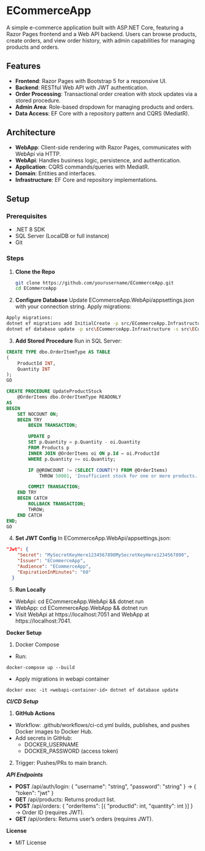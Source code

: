 # ECommerceApp

A simple e-commerce application built with ASP.NET Core, featuring a Razor Pages frontend and a Web API backend. Users can browse products, create orders, and view order history, with admin capabilities for managing products and orders.

## Features

- **Frontend**: Razor Pages with Bootstrap 5 for a responsive UI.
- **Backend**: RESTful Web API with JWT authentication.
- **Order Processing**: Transactional order creation with stock updates via a stored procedure.
- **Admin Area**: Role-based dropdown for managing products and orders.
- **Data Access**: EF Core with a repository pattern and CQRS (MediatR).

## Architecture

- **WebApp**: Client-side rendering with Razor Pages, communicates with WebApi via HTTP.
- **WebApi**: Handles business logic, persistence, and authentication.
- **Application**: CQRS commands/queries with MediatR.
- **Domain**: Entities and interfaces.
- **Infrastructure**: EF Core and repository implementations.

## Setup

### Prerequisites

- .NET 8 SDK
- SQL Server (LocalDB or full instance)
- Git

### Steps

1. **Clone the Repo**
   ```bash
   git clone https://github.com/yourusername/ECommerceApp.git
   cd ECommerceApp
   ```
2. **Configure Database**
   Update ECommerceApp.WebApi/appsettings.json with your connection string.
   Apply migrations:

```bash
Apply migrations:
dotnet ef migrations add InitialCreate -p src/ECommerceApp.Infrastructure -s src/ECommerceApp.WebApi -o Data/Migrations
dotnet ef database update -p src\ECommerceApp.Infrastructure -s src\ECommerceApp.WebApi
```

3. **Add Stored Procedure**
   Run in SQL Server:

```sql
CREATE TYPE dbo.OrderItemType AS TABLE
(
    ProductId INT,
    Quantity INT
);
GO

CREATE PROCEDURE UpdateProductStock
    @OrderItems dbo.OrderItemType READONLY
AS
BEGIN
    SET NOCOUNT ON;
    BEGIN TRY
        BEGIN TRANSACTION;

        UPDATE p
        SET p.Quantity = p.Quantity - oi.Quantity
        FROM Products p
        INNER JOIN @OrderItems oi ON p.Id = oi.ProductId
        WHERE p.Quantity >= oi.Quantity;

        IF @@ROWCOUNT != (SELECT COUNT(*) FROM @OrderItems)
            THROW 50001, 'Insufficient stock for one or more products.', 1;

        COMMIT TRANSACTION;
    END TRY
    BEGIN CATCH
        ROLLBACK TRANSACTION;
        THROW;
    END CATCH
END;
GO
```

4. **Set JWT Config**
   In ECommerceApp.WebApi/appsettings.json:

```json
"Jwt": {
    "Secret": "MySecretKeyHere1234567890MySecretKeyHere1234567890",
    "Issuer": "ECommerceApp",
    "Audience": "ECommerceApp",
    "ExpirationInMinutes": "60"
  }
```

5. **Run Locally**

- WebApi: cd ECommerceApp.WebApi && dotnet run
- WebApp: cd ECommerceApp.WebApp && dotnet run
- Visit WebApi at https://localhost:7051 and WebApp at https://localhost:7041.

**Docker Setup**

1. Docker Compose

- Run:

```
docker-compose up --build
```

- Apply migrations in webapi container

```
docker exec -it <webapi-container-id> dotnet ef database update
```

**_CI/CD Setup_**

1. **GitHub Actions**

- Workflow: .github/workflows/ci-cd.yml builds, publishes, and pushes Docker images to Docker Hub.
- Add secrets in GitHub:
  - DOCKER_USERNAME
  - DOCKER_PASSWORD (access token)

2. Trigger: Pushes/PRs to main branch.

**_API Endpoints_**

- **POST** /api/auth/login: { "username": "string", "password": "string" } → { "token": "jwt" }
- **GET** /api/products: Returns product list.
- **POST** /api/orders: { "orderItems": [{ "productId": int, "quantity": int }] } → Order ID (requires JWT).
- **GET** /api/orders: Returns user’s orders (requires JWT).

**License**

- MIT License
